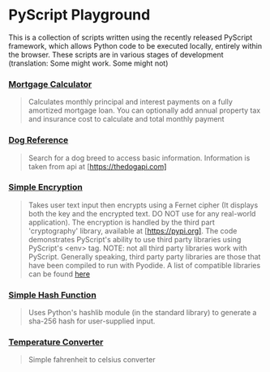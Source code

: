 # PyScript Playground  

This is a collection of scripts written using the recently released PyScript framework, which allows Python code to be executed locally, entirely within the browser. These scripts are in various stages of development (translation: Some might work. Some might not)

### [Mortgage Calculator](https://mdlattimore.github.io/pyscript_playground/mortgage_calc)  
> Calculates monthly principal and interest payments on a fully amortized mortgage loan. You can optionally add annual property tax and insurance cost to calculate and total monthly payment  
   
### [Dog Reference](https://mdlattimore.github.io/pyscript_playground/dogs)  
> Search for a dog breed to access basic information. Information is taken from api at [https://thedogapi.com]  
    
### [Simple Encryption](https://mdlattimore.github.io/pyscript_playground/encrypt)  
> Takes user text input then encrypts using a Fernet cipher (It displays both the key and the encrypted text. DO NOT use for any real-world application). The encryption is handled by the third part 'cryptography' library, available at [https://pypi.org]. The code demonstrates PyScript's ability to use third party libraries using PyScript's \<env\> tag. NOTE: not all third party libraries work with PyScript. Generally speaking, third party party libraries are those that have been compiled to run with Pyodide. A list of compatible libraries can be found <a href="https://github.com/pyodide/pyodide/tree/main/packages">here</a>  

### [Simple Hash Function](https://mdlattimore.github.io/pyscript_playground/hashing)  
> Uses Python's hashlib module (in the standard library) to generate a sha-256 hash for user-supplied input.  
  
### [Temperature Converter](https://mdlattimore.github.io/pyscript_playground/temp_converter)  
> Simple fahrenheit to celsius converter

 
